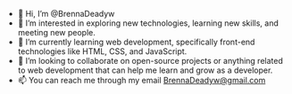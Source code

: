 - 👋 Hi, I’m @BrennaDeadyw
- 👀 I’m interested in exploring new technologies, learning new skills, and meeting new people.
- 🌱 I’m currently learning web development, specifically front-end technologies like HTML, CSS, and JavaScript.
- 💞️ I’m looking to collaborate on open-source projects or anything related to web development that can help me learn and grow as a developer.
- 📫 You can reach me through my email BrennaDeadyw@gmail.com 
